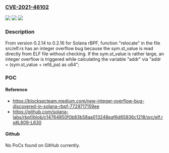 ### [CVE-2021-46102](https://cve.mitre.org/cgi-bin/cvename.cgi?name=CVE-2021-46102)
![](https://img.shields.io/static/v1?label=Product&message=n%2Fa&color=blue)
![](https://img.shields.io/static/v1?label=Version&message=n%2Fa&color=blue)
![](https://img.shields.io/static/v1?label=Vulnerability&message=n%2Fa&color=brighgreen)

### Description

From version 0.2.14 to 0.2.16 for Solana rBPF, function "relocate" in the file src/elf.rs has an integer overflow bug because the sym.st_value is read directly from ELF file without checking. If the sym.st_value is rather large, an integer overflow is triggered while calculating the variable "addr" via "addr = (sym.st_value + refd_pa) as u64";

### POC

#### Reference
- https://blocksecteam.medium.com/new-integer-overflow-bug-discovered-in-solana-rbpf-7729717159ee
- https://github.com/solana-labs/rbpf/blob/c14764850f0b83b58aa013248eaf6d65836c1218/src/elf.rs#L609-L630

#### Github
No PoCs found on GitHub currently.

